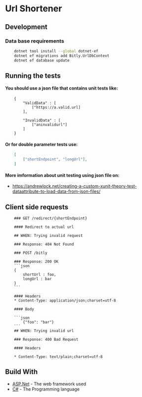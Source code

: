 # Url Shortener


## Development

### Data base requirements

```bash
    dotnet tool install --global dotnet-ef
    dotnet ef migrations add Bitly.UrlDbContext
    dotnet ef database update
```

## Running the tests

#### You should use a json file that contains unit tests like:
 
```
    {
        "ValidData" : [ 
            ["https://a.valid.url]
        ],

        "InvalidData" : [
            ["aninvalidurl"]
        ]
    }
```
#### Or for double parameter tests use:

```json
    [
        ["shortEndpoint", "longUrl"], 
    ]
```
#### More imformation about unit testing using json file on:
* https://andrewlock.net/creating-a-custom-xunit-theory-test-dataattribute-to-load-data-from-json-files/

## Client side requests
```
    ### GET /redirect/{shortEndpoint}

    #### Redirect to actual url

    ## WHEN: Trying invalid request

    ### Response: 404 Not Found

    ### POST /bitly 

    ### Response: 200 OK
    ```json
    { 
        shortUrl : foo,
        longUrl : bar
    }
    ```

    #### Headers
    * Content-Type: application/json;charset=utf-8

    #### Body

    ```json
        {"foo": "bar"}
    ```
    ## WHEN: Trying invalid url

    ### Response: 400 Bad Request

    #### Headers

    * Content-Type: text/plain;charset=utf-8
```

## Build With

* [ASP.Net](https://docs.microsoft.com/en-us/dotnet/) - The web framework used
* [C#](https://docs.microsoft.com/en-us/dotnet/csharp/) - The Programming language

